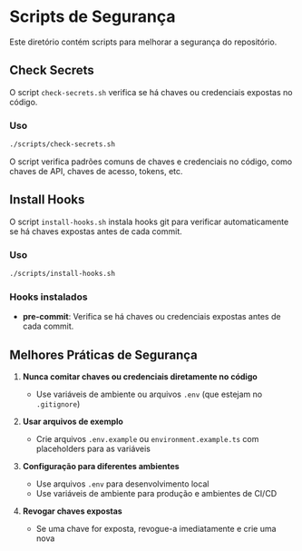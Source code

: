 # Scripts de Segurança

Este diretório contém scripts para melhorar a segurança do repositório.

## Check Secrets

O script `check-secrets.sh` verifica se há chaves ou credenciais expostas no código.

### Uso

```bash
./scripts/check-secrets.sh
```

O script verifica padrões comuns de chaves e credenciais no código, como chaves de API, chaves de acesso, tokens, etc.

## Install Hooks

O script `install-hooks.sh` instala hooks git para verificar automaticamente se há chaves expostas antes de cada commit.

### Uso

```bash
./scripts/install-hooks.sh
```

### Hooks instalados

- **pre-commit**: Verifica se há chaves ou credenciais expostas antes de cada commit.

## Melhores Práticas de Segurança

1. **Nunca comitar chaves ou credenciais diretamente no código**
   - Use variáveis de ambiente ou arquivos `.env` (que estejam no `.gitignore`)

2. **Usar arquivos de exemplo**
   - Crie arquivos `.env.example` ou `environment.example.ts` com placeholders para as variáveis

3. **Configuração para diferentes ambientes**
   - Use arquivos `.env` para desenvolvimento local
   - Use variáveis de ambiente para produção e ambientes de CI/CD

4. **Revogar chaves expostas**
   - Se uma chave for exposta, revogue-a imediatamente e crie uma nova 